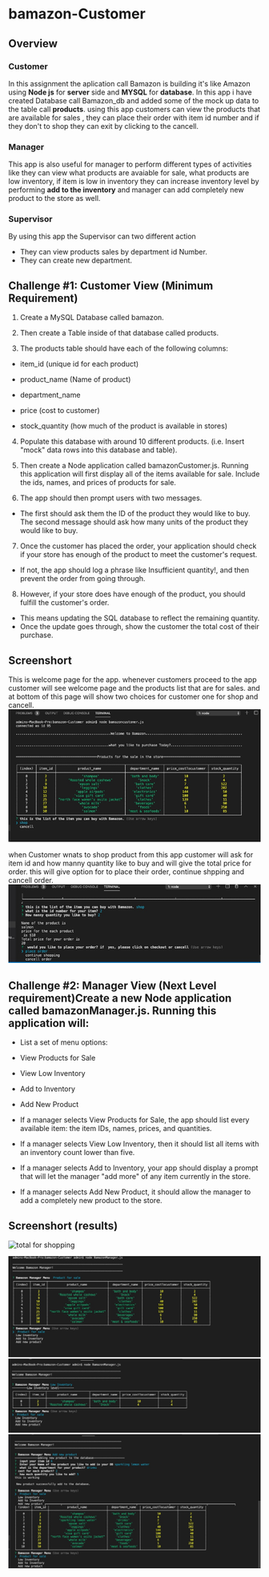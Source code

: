 # bamazon-Customer
## Overview
### Customer 
In this assignment the aplication call Bamazon is building it's like Amazon using  **Node js** for **server** side and **MYSQL** for **database**. In this app i have created Database call Bamazon_db and added some of the mock up data to the table call **products**. using this app customers can view the products that are available for sales , they can place their order with item id number and if they don't to shop they can exit by clicking to the cancell.
 ### Manager 
 This app is also useful for manager to perform different types of activities like they can view what products are  avaiable for sale, what products are low inventory, if item is low in inventory they can increase inventory level by performing **add to the inventory** and manager can add completely new product to the store as well.
### Supervisor 
By using this app the Supervisor can two different action 
- They can view products sales by department id Number.
- They can create new department.

## Challenge #1: Customer View (Minimum Requirement)
1. Create a MySQL Database called bamazon.


2. Then create a Table inside of that database called products.


3. The products table should have each of the following columns:


- item_id (unique id for each product)


- product_name (Name of product)


- department_name


- price (cost to customer)


- stock_quantity (how much of the product is available in stores)




4. Populate this database with around 10 different products. (i.e. Insert "mock" data rows into this database and table).


5. Then create a Node application called bamazonCustomer.js. Running this application will first display all of the items available for sale. Include the ids, names, and prices of products for sale.


6. The app should then prompt users with two messages.

- The first should ask them the ID of the product they would like to buy.
The second message should ask how many units of the product they would like to buy.



7. Once the customer has placed the order, your application should check if your store has enough of the product to meet the customer's request.

- If not, the app should log a phrase like Insufficient quantity!, and then prevent the order from going through.



8. However, if your store does have enough of the product, you should fulfill the customer's order.

- This means updating the SQL database to reflect the remaining quantity.
- Once the update goes through, show the customer the total cost of their purchase.

## Screenshort
This is welcome page for the app. whenever customers proceed to the app customer will see welcome page and the products list that are for sales. and at bottom of this page will show two choices for customer one for shop and cancell.
<img src="images/Image 11-18-19 at 11.59 PM.jpg"
alt="database table in console"/>

when Customer wnats to shop product from this app customer will ask for item id and how manny quantity like to buy and will give the total price for order. this will give option for to place their order, continue shpping  and cancell order.
<img src="images/Image 11-19-19 at 12.11 AM.jpg"
alt="total for shopping"/>

## Challenge #2: Manager View (Next Level requirement)Create a new Node application called bamazonManager.js. Running this application will:


- List a set of menu options:


* View Products for Sale


* View Low Inventory


* Add to Inventory


* Add New Product




- If a manager selects View Products for Sale, the app should list every available item: the item IDs, names, prices, and quantities.


- If a manager selects View Low Inventory, then it should list all items with an inventory count lower than five.


- If a manager selects Add to Inventory, your app should display a prompt that will let the manager "add more" of any item currently in the store.


 - If a manager selects Add New Product, it should allow the manager to add a completely new product to the store.


 ## Screenshort (results)


<img src="images/Screen Shot 2019-11-19 at 12.50.25 AM"
alt="total for shopping"/>


<img src="images/Image 11-19-19 at 12.54 AM.jpg"
alt="total for shopping"/>
<img src="images/Image 11-19-19 at 12.55 AM.jpg"
alt="total for shopping"/>
<img src="images/Image 11-19-19 at 1.00 AM.jpg"
alt="total for shopping"/>
